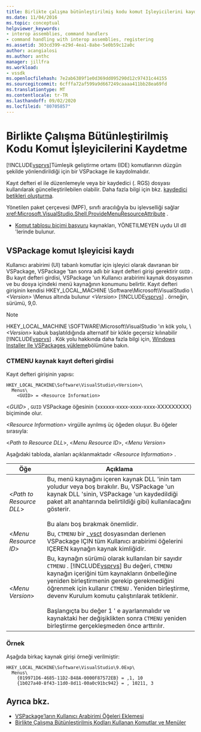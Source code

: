 ```yaml
---
title: Birlikte çalışma bütünleştirilmiş kodu komut Işleyicilerini kaydetme | Microsoft Docs
ms.date: 11/04/2016
ms.topic: conceptual
helpviewer_keywords:
- interop assemblies, command handlers
- command handling with interop assemblies, registering
ms.assetid: 303cd399-e29d-4ea1-8abe-5e0b59c12a0c
author: acangialosi
ms.author: anthc
manager: jillfra
ms.workload:
- vssdk
ms.openlocfilehash: 7e2ab6389f1e0d369dd095290d12c97431c44155
ms.sourcegitcommit: 6cfffa72af599a9d667249caaaa411bb28ea69fd
ms.translationtype: MT
ms.contentlocale: tr-TR
ms.lasthandoff: 09/02/2020
ms.locfileid: "80705857"
---
```

# <a name="registering-interop-assembly-command-handlers"></a>Birlikte Çalışma Bütünleştirilmiş Kodu Komut İşleyicilerini Kaydetme
[!INCLUDE[vsprvs](../../code-quality/includes/vsprvs_md.md)]Tümleşik geliştirme ortamı (IDE) komutlarının düzgün şekilde yönlendirildiği için bir VSPackage ile kaydolmalıdır.

 Kayıt defteri el ile düzenlemeyle veya bir kaydedici (. RGS) dosyası kullanılarak güncelleştirilebilen olabilir. Daha fazla bilgi için bkz. [kaydedici betikleri oluşturma](/cpp/atl/creating-registrar-scripts).

 Yönetilen paket çerçevesi (MPF), sınıfı aracılığıyla bu işlevselliği sağlar <xref:Microsoft.VisualStudio.Shell.ProvideMenuResourceAttribute> .

- [Komut tablosu biçimi başvuru](https://msdn.microsoft.com/library/09e9c6ef-9863-48de-9483-d45b7b7c798f) kaynakları, YÖNETILMEYEN uydu UI dll 'lerinde bulunur.

## <a name="command-handler-registration-of-a-vspackage"></a>VSPackage komut Işleyicisi kaydı
 Kullanıcı arabirimi (UI) tabanlı komutlar için işleyici olarak davranan bir VSPackage, VSPackage 'tan sonra adlı bir kayıt defteri girişi gerektirir `GUID` . Bu kayıt defteri girdisi, VSPackage 'un Kullanıcı arabirimi kaynak dosyasının ve bu dosya içindeki menü kaynağının konumunu belirtir. Kayıt defteri girişinin kendisi HKEY_LOCAL_MACHINE \Software\Microsoft\VisualStudio \\ *\<Version>* \Menus altında bulunur *\<Version>* [!INCLUDE[vsprvs](../../code-quality/includes/vsprvs_md.md)] . örneğin, sürümü, 9,0.

> [!NOTE]
> HKEY_LOCAL_MACHINE \SOFTWARE\Microsoft\VisualStudio 'ın kök yolu, \\ *\<Version>* kabuk başlatıldığında alternatif bir kökle geçersiz kılınabilir [!INCLUDE[vsprvs](../../code-quality/includes/vsprvs_md.md)] . Kök yolu hakkında daha fazla bilgi için, [Windows Installer Ile VSPackages yükleme](../../extensibility/internals/installing-vspackages-with-windows-installer.md)bölümüne bakın.

### <a name="the-ctmenu-resource-registry-entry"></a>CTMENU kaynak kayıt defteri girdisi
 Kayıt defteri girişinin yapısı:

```
HKEY_LOCAL_MACHINE\Software\VisualStudio\<Version>\
  Menus\
    <GUID> = <Resource Information>
```

 \<*GUID*> , `GUID` VSPackage öğesinin {xxxxxx-xxxx-xxxx-xxxx-XXXXXXXXX} biçiminde olur.

 *\<Resource Information>* virgülle ayrılmış üç öğeden oluşur. Bu öğeler sırasıyla:

 \<*Path to Resource DLL*>, \<*Menu Resource ID*>, \<*Menu Version*>

 Aşağıdaki tabloda, alanları açıklanmaktadır \<*Resource Information*> .

| Öğe | Açıklama |
|---------------------------| - |
| \<*Path to Resource DLL*> | Bu, menü kaynağını içeren kaynak DLL 'inin tam yoludur veya boş bırakılır. Bu, VSPackage 'un kaynak DLL 'sinin, VSPackage 'un kaydedildiği paket alt anahtarında belirtildiği gibi) kullanılacağını gösterir.<br /><br /> Bu alanı boş bırakmak önemlidir. |
| \<*Menu Resource ID*> | Bu, `CTMENU` bir [. vsct](../../extensibility/internals/visual-studio-command-table-dot-vsct-files.md) dosyasından derlenen VSPackage IÇIN tüm Kullanıcı arabirimi öğelerini IÇEREN kaynağın kaynak kimliğidir. |
| \<*Menu Version*> | Bu, kaynağın sürümü olarak kullanılan bir sayıdır `CTMENU` . [!INCLUDE[vsprvs](../../code-quality/includes/vsprvs_md.md)] Bu değeri, `CTMENU` kaynağın içeriğini tüm kaynakların önbelleğine yeniden birleştirmenin gerekip gerekmediğini öğrenmek için kullanır `CTMENU` . Yeniden birleştirme, devenv Kurulum komutu çalıştırılarak tetiklenir.<br /><br /> Başlangıçta bu değer 1 ' e ayarlanmalıdır ve kaynaktaki her değişiklikten sonra `CTMENU` yeniden birleştirme gerçekleşmeden önce arttırılır. |

### <a name="example"></a>Örnek
 Aşağıda birkaç kaynak girişi örneği verilmiştir:

```
HKEY_LOCAL_MACHINE\Software\VisualStudio\9.0Exp\
  Menus\
    {019971D6-4685-11D2-B48A-0000F87572EB} = ,1, 10
    {1b027a40-8f43-11d0-8d11-00a0c91bc942} = , 10211, 3
```

## <a name="see-also"></a>Ayrıca bkz.
- [VSPackage’ların Kullanıcı Arabirimi Öğeleri Eklemesi](../../extensibility/internals/how-vspackages-add-user-interface-elements.md)
- [Birlikte Çalışma Bütünleştirilmiş Kodları Kullanan Komutlar ve Menüler](../../extensibility/internals/commands-and-menus-that-use-interop-assemblies.md)
